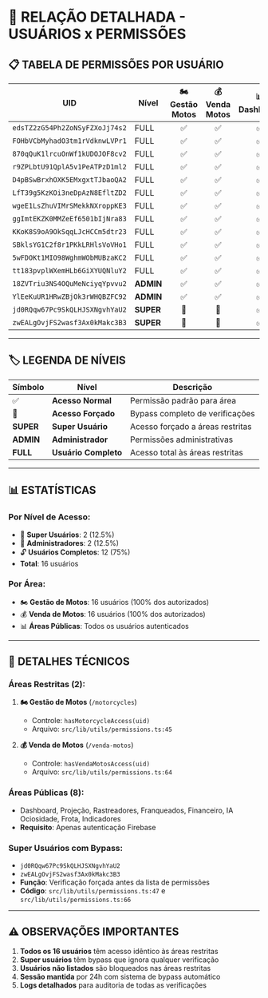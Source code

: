 # 🔐 RELAÇÃO DETALHADA - USUÁRIOS x PERMISSÕES

## 📋 **TABELA DE PERMISSÕES POR USUÁRIO**

| UID | Nível | 🏍️ Gestão Motos | 💰 Venda Motos | 📊 Dashboard | 📈 Projeção | 📡 Rastreadores | 👥 Franqueados | 💸 Financeiro | 🤖 IA Ociosidade | 🚗 Frota | 📊 Indicadores |
|-----|-------|:---------------:|:---------------:|:------------:|:------------:|:--------------:|:--------------:|:-------------:|:----------------:|:----------:|:--------------:|
| `edsTZ2zG54Ph2ZoNSyFZXoJj74s2` | FULL | ✅ | ✅ | ✅ | ✅ | ✅ | ✅ | ✅ | ✅ | ✅ | ✅ |
| `FOHbVCbMyhadO3tm1rVdknwLVPr1` | FULL | ✅ | ✅ | ✅ | ✅ | ✅ | ✅ | ✅ | ✅ | ✅ | ✅ |
| `870qQuK1lrcuOnWf1kUDOJOF8cv2` | FULL | ✅ | ✅ | ✅ | ✅ | ✅ | ✅ | ✅ | ✅ | ✅ | ✅ |
| `r9ZPLbtU91QplA5v1PeATPzD1ml2` | FULL | ✅ | ✅ | ✅ | ✅ | ✅ | ✅ | ✅ | ✅ | ✅ | ✅ |
| `D4pBSwBrxhOXK5EMxgxtTJbaoQA2` | FULL | ✅ | ✅ | ✅ | ✅ | ✅ | ✅ | ✅ | ✅ | ✅ | ✅ |
| `LfT39g5KzKOi3neDpAzN8EfltZD2` | FULL | ✅ | ✅ | ✅ | ✅ | ✅ | ✅ | ✅ | ✅ | ✅ | ✅ |
| `wgeE1LsZhuVIMrSMekkNXroppKE3` | FULL | ✅ | ✅ | ✅ | ✅ | ✅ | ✅ | ✅ | ✅ | ✅ | ✅ |
| `ggImtEKZK0MMZeEf6501bIjNra83` | FULL | ✅ | ✅ | ✅ | ✅ | ✅ | ✅ | ✅ | ✅ | ✅ | ✅ |
| `KKoK8S9oA9OkSqqLJcHCCm5dtr23` | FULL | ✅ | ✅ | ✅ | ✅ | ✅ | ✅ | ✅ | ✅ | ✅ | ✅ |
| `SBklsYG1C2f8r1PKkLRHlsVoVHo1` | FULL | ✅ | ✅ | ✅ | ✅ | ✅ | ✅ | ✅ | ✅ | ✅ | ✅ |
| `5wFDOKt1MIO98WghmWObMUBzaKC2` | FULL | ✅ | ✅ | ✅ | ✅ | ✅ | ✅ | ✅ | ✅ | ✅ | ✅ |
| `tt183pvplWXemHLb6GiXYUQNluY2` | FULL | ✅ | ✅ | ✅ | ✅ | ✅ | ✅ | ✅ | ✅ | ✅ | ✅ |
| `18ZVTriu3NS4OQuMeNciyqYpvvu2` | **ADMIN** | ✅ | ✅ | ✅ | ✅ | ✅ | ✅ | ✅ | ✅ | ✅ | ✅ |
| `YlEeKuUR1HRwZBjOk3rWHQBZFC92` | **ADMIN** | ✅ | ✅ | ✅ | ✅ | ✅ | ✅ | ✅ | ✅ | ✅ | ✅ |
| `jd0RQqw67Pc9SkQLHJSXNgvhYaU2` | **SUPER** | 🚀 | 🚀 | ✅ | ✅ | ✅ | ✅ | ✅ | ✅ | ✅ | ✅ |
| `zwEALgOvjFS2wasf3Ax0kMakc3B3` | **SUPER** | 🚀 | 🚀 | ✅ | ✅ | ✅ | ✅ | ✅ | ✅ | ✅ | ✅ |

---

## 🏷️ **LEGENDA DE NÍVEIS**

| Símbolo | Nível | Descrição |
|---------|-------|-----------|
| ✅ | **Acesso Normal** | Permissão padrão para área |
| 🚀 | **Acesso Forçado** | Bypass completo de verificações |
| **SUPER** | **Super Usuário** | Acesso forçado a áreas restritas |
| **ADMIN** | **Administrador** | Permissões administrativas |
| **FULL** | **Usuário Completo** | Acesso total às áreas restritas |

---

## 📊 **ESTATÍSTICAS**

### **Por Nível de Acesso:**
- 🚀 **Super Usuários**: 2 (12.5%)
- 👑 **Administradores**: 2 (12.5%) 
- 🔓 **Usuários Completos**: 12 (75%)
- **Total**: 16 usuários

### **Por Área:**
- 🏍️ **Gestão de Motos**: 16 usuários (100% dos autorizados)
- 💰 **Venda de Motos**: 16 usuários (100% dos autorizados)
- 📊 **Áreas Públicas**: Todos os usuários autenticados

---

## 🔐 **DETALHES TÉCNICOS**

### **Áreas Restritas (2):**
1. **🏍️ Gestão de Motos** (`/motorcycles`)
   - Controle: `hasMotorcycleAccess(uid)`
   - Arquivo: `src/lib/utils/permissions.ts:45`

2. **💰 Venda de Motos** (`/venda-motos`) 
   - Controle: `hasVendaMotosAccess(uid)`
   - Arquivo: `src/lib/utils/permissions.ts:64`

### **Áreas Públicas (8):**
- Dashboard, Projeção, Rastreadores, Franqueados, Financeiro, IA Ociosidade, Frota, Indicadores
- **Requisito**: Apenas autenticação Firebase

### **Super Usuários com Bypass:**
- `jd0RQqw67Pc9SkQLHJSXNgvhYaU2`
- `zwEALgOvjFS2wasf3Ax0kMakc3B3`
- **Função**: Verificação forçada antes da lista de permissões
- **Código**: `src/lib/utils/permissions.ts:47` e `src/lib/utils/permissions.ts:66`

---

## ⚠️ **OBSERVAÇÕES IMPORTANTES**

1. **Todos os 16 usuários** têm acesso idêntico às áreas restritas
2. **Super usuários** têm bypass que ignora qualquer verificação
3. **Usuários não listados** são bloqueados nas áreas restritas
4. **Sessão mantida** por 24h com sistema de bypass automático
5. **Logs detalhados** para auditoria de todas as verificações